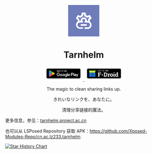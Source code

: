<p align="center">
<img src="./art/icon-color.png" width="20%"/>
</p>

<h1 align="center">Tarnhelm</h1>

<p align="center">
<a href="https://play.google.com/store/apps/details?id=cn.ac.lz233.tarnhelm">
<img src="./art/google-play-badge.png" width="25%"/>
</a>
<a href="https://f-droid.org/packages/cn.ac.lz233.tarnhelm/">
<img src="./art/fdroid-badge.png" width="25%"/>
</a>
</p>

<p align="center">The magic to clean sharing links up.</p>
<p align="center">きれいなリンクを、あなたに。</p>
<p align="center">清理分享链接的魔法。</p>

更多信息，参见：[tarnhelm.project.ac.cn](https://tarnhelm.project.ac.cn/)

也可以从 LSPosed Repository 获取 APK：https://github.com/Xposed-Modules-Repo/cn.ac.lz233.tarnhelm

[![Star History Chart](https://api.star-history.com/svg?repos=lz233/Tarnhelm&type=Date)](https://star-history.com/#lz233/Tarnhelm&Date)
